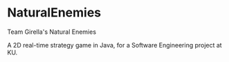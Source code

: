 # NaturalEnemies
Team Girella's Natural Enemies

A 2D real-time strategy game in Java, for a Software Engineering project at KU.
